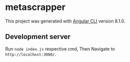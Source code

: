 # metascrapper

This project was generated with [Angular CLI](https://github.com/angular/angular-cli) version 8.1.0.

## Development server

Run `node index.js` respective cmd, Then Navigate to `http://localhost:3000/`. 



